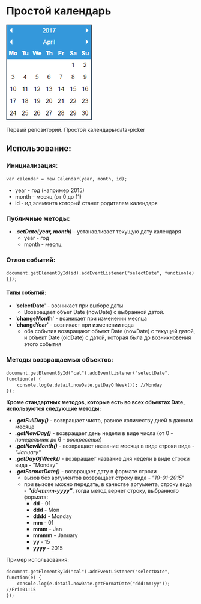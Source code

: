 # Простой календарь

![изображение календаря](dist/image.png)

Первый репозиторий. Простой календарь/data-picker

## Использование:

### Инициализация:
    var calendar = new Calendar(year, month, id);
* year - год (например 2015)
* month - месяц (от 0 до 11)
* id - ид элемента который станет родителем календаря

### Публичные методы:
* ***.setDate(year, month)*** - устанавливает текущую дату календаря
    * year - год
    * month - месяц

### Отлов событий:
    document.getElementById(id).addEventListener("selectDate", function(e) {});
#### Типы событий:
* '**selectDate**' - возникает при выборе даты
  * Возвращает объет Date (nowDate) с выбранной датой.
* '**changeMonth**' - возникает при изменении месяца 
* '**changeYear**'  - возникает при изменении года
    * оба события возвращают объект Date (nowDate) с текущей датой, и объект Date (oldDate) с датой, которая была до возникновения этого события

### Методы возвращаемых объектов:
    document.getElementById("cal").addEventListener("selectDate", function(e) {
		console.log(e.detail.nowDate.getDayOfWeek()); //Monday
	});
**Кроме стандартных методов, которые есть во всех объектах Date, используются следующие методы:**
* ***.getFullDay()*** - возвращает чисто, равное количеству дней в данном месяце
* ***.getNewDay()*** - возвращает день недели в виде числа (от 0 - _понедельник_ до 6 - _воскресенье_) 
* ***.getNewMonth()*** - возвращает название месяца в виде строки вида - _"January"_
* ***.getDayOfWeek()*** - возвращает название дня недели в виде строки вида - "Monday"
* ***.getFormatDate()*** - возвращает дату в формате строки
    * вызов без аргументов возвращает строку вида - _"10-01-2015"_  
    * при вызове можно передать, в качестве аргумента, строку вида - ***"dd-mmm-yyyy"***, тогда метод вернет строку, выбранного формата:
        * **dd** - 01
        * **ddd** - Mon
        * **dddd** - Monday
        * **mm** - 01
        * **mmm** - Jan
        * **mmmm** - January
        * **yy** - 15
        * **yyyy** - 2015
 
Пример использования: 

	document.getElementById("cal").addEventListener("selectDate", function(e) {
		console.log(e.detail.nowDate.getFormatDate("ddd:mm:yy")); //Fri:01:15
	});
